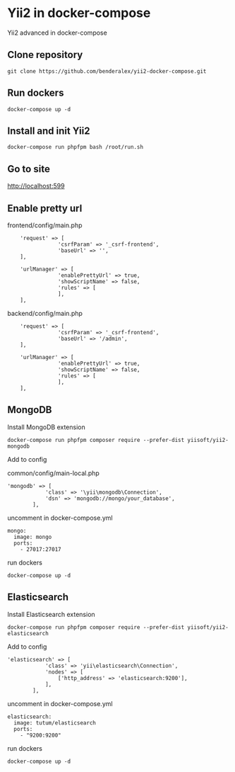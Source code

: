 # Yii2 in docker-compose
Yii2 advanced in docker-compose

Clone repository
-------------------

```
git clone https://github.com/benderalex/yii2-docker-compose.git
```

Run dockers
-------------------

```
docker-compose up -d
```

Install and init Yii2
-------------------

```
docker-compose run phpfpm bash /root/run.sh
```


Go to site
-------------------

[http://localhost:599](http://localhost:299)


Enable pretty url
-------------------
frontend/config/main.php

```
    'request' => [
                'csrfParam' => '_csrf-frontend',
                'baseUrl' => '',
    ],
    
    'urlManager' => [
                'enablePrettyUrl' => true,
                'showScriptName' => false,
                'rules' => [
                ],
    ],

```
backend/config/main.php

```
    'request' => [
                'csrfParam' => '_csrf-frontend',
                'baseUrl' => '/admin',
    ],
    
    'urlManager' => [
                'enablePrettyUrl' => true,
                'showScriptName' => false,
                'rules' => [
                ],
    ],
```


MongoDB
-------------------
Install MongoDB extension

```
docker-compose run phpfpm composer require --prefer-dist yiisoft/yii2-mongodb
```
Add to config

common/config/main-local.php

```
'mongodb' => [
            'class' => '\yii\mongodb\Connection',
            'dsn' => 'mongodb://mongo/your_database',
        ],
```
 
uncomment in docker-compose.yml

```
mongo:
  image: mongo
  ports:
    - 27017:27017
```

run dockers

```
docker-compose up -d
```


Elasticsearch
-------------------

Install Elasticsearch extension

```
docker-compose run phpfpm composer require --prefer-dist yiisoft/yii2-elasticsearch
```

Add to config 

```
'elasticsearch' => [
            'class' => 'yii\elasticsearch\Connection',
            'nodes' => [
                ['http_address' => 'elasticsearch:9200'],
            ],
        ],
```
uncomment in docker-compose.yml

```
elasticsearch:
  image: tutum/elasticsearch
  ports:
    - "9200:9200"
```

run dockers

```
docker-compose up -d
```
